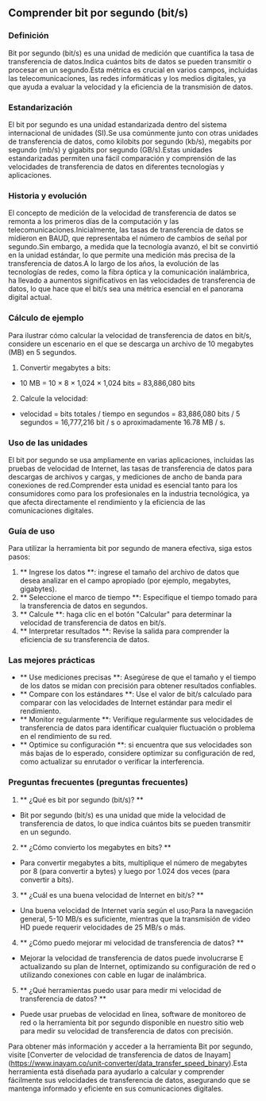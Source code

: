 ## Comprender bit por segundo (bit/s)

### Definición
Bit por segundo (bit/s) es una unidad de medición que cuantifica la tasa de transferencia de datos.Indica cuántos bits de datos se pueden transmitir o procesar en un segundo.Esta métrica es crucial en varios campos, incluidas las telecomunicaciones, las redes informáticas y los medios digitales, ya que ayuda a evaluar la velocidad y la eficiencia de la transmisión de datos.

### Estandarización
El bit por segundo es una unidad estandarizada dentro del sistema internacional de unidades (SI).Se usa comúnmente junto con otras unidades de transferencia de datos, como kilobits por segundo (kb/s), megabits por segundo (mb/s) y gigabits por segundo (GB/s).Estas unidades estandarizadas permiten una fácil comparación y comprensión de las velocidades de transferencia de datos en diferentes tecnologías y aplicaciones.

### Historia y evolución
El concepto de medición de la velocidad de transferencia de datos se remonta a los primeros días de la computación y las telecomunicaciones.Inicialmente, las tasas de transferencia de datos se midieron en BAUD, que representaba el número de cambios de señal por segundo.Sin embargo, a medida que la tecnología avanzó, el bit se convirtió en la unidad estándar, lo que permite una medición más precisa de la transferencia de datos.A lo largo de los años, la evolución de las tecnologías de redes, como la fibra óptica y la comunicación inalámbrica, ha llevado a aumentos significativos en las velocidades de transferencia de datos, lo que hace que el bit/s sea una métrica esencial en el panorama digital actual.

### Cálculo de ejemplo
Para ilustrar cómo calcular la velocidad de transferencia de datos en bit/s, considere un escenario en el que se descarga un archivo de 10 megabytes (MB) en 5 segundos.

1. Convertir megabytes a bits:
- 10 MB = 10 × 8 × 1,024 × 1,024 bits = 83,886,080 bits
2. Calcule la velocidad:
- velocidad = bits totales / tiempo en segundos = 83,886,080 bits / 5 segundos = 16,777,216 bit / s o aproximadamente 16.78 MB / s.

### Uso de las unidades
El bit por segundo se usa ampliamente en varias aplicaciones, incluidas las pruebas de velocidad de Internet, las tasas de transferencia de datos para descargas de archivos y cargas, y mediciones de ancho de banda para conexiones de red.Comprender esta unidad es esencial tanto para los consumidores como para los profesionales en la industria tecnológica, ya que afecta directamente el rendimiento y la eficiencia de las comunicaciones digitales.

### Guía de uso
Para utilizar la herramienta bit por segundo de manera efectiva, siga estos pasos:

1. ** Ingrese los datos **: ingrese el tamaño del archivo de datos que desea analizar en el campo apropiado (por ejemplo, megabytes, gigabytes).
2. ** Seleccione el marco de tiempo **: Especifique el tiempo tomado para la transferencia de datos en segundos.
3. ** Calcule **: haga clic en el botón "Calcular" para determinar la velocidad de transferencia de datos en bit/s.
4. ** Interpretar resultados **: Revise la salida para comprender la eficiencia de su transferencia de datos.

### Las mejores prácticas
- ** Use mediciones precisas **: Asegúrese de que el tamaño y el tiempo de los datos se midan con precisión para obtener resultados confiables.
- ** Compare con los estándares **: Use el valor de bit/s calculado para comparar con las velocidades de Internet estándar para medir el rendimiento.
- ** Monitor regularmente **: Verifique regularmente sus velocidades de transferencia de datos para identificar cualquier fluctuación o problema en el rendimiento de su red.
- ** Optimice su configuración **: si encuentra que sus velocidades son más bajas de lo esperado, considere optimizar su configuración de red, como actualizar su enrutador o verificar la interferencia.

### Preguntas frecuentes (preguntas frecuentes)

1. ** ¿Qué es bit por segundo (bit/s)? **
- Bit por segundo (bit/s) es una unidad que mide la velocidad de transferencia de datos, lo que indica cuántos bits se pueden transmitir en un segundo.

2. ** ¿Cómo convierto los megabytes en bits? **
- Para convertir megabytes a bits, multiplique el número de megabytes por 8 (para convertir a bytes) y luego por 1.024 dos veces (para convertir a bits).

3. ** ¿Cuál es una buena velocidad de Internet en bit/s? **
- Una buena velocidad de Internet varía según el uso;Para la navegación general, 5-10 MB/s es suficiente, mientras que la transmisión de video HD puede requerir velocidades de 25 MB/s o más.

4. ** ¿Cómo puedo mejorar mi velocidad de transferencia de datos? **
- Mejorar la velocidad de transferencia de datos puede involucrarse E actualizando su plan de Internet, optimizando su configuración de red o utilizando conexiones con cable en lugar de inalámbrica.

5. ** ¿Qué herramientas puedo usar para medir mi velocidad de transferencia de datos? **
- Puede usar pruebas de velocidad en línea, software de monitoreo de red o la herramienta bit por segundo disponible en nuestro sitio web para medir su velocidad de transferencia de datos con precisión.

Para obtener más información y acceder a la herramienta Bit por segundo, visite [Converter de velocidad de transferencia de datos de Inayam] (https://www.inayam.co/unit-converter/data_transfer_speed_binary).Esta herramienta está diseñada para ayudarlo a calcular y comprender fácilmente sus velocidades de transferencia de datos, asegurando que se mantenga informado y eficiente en sus comunicaciones digitales.